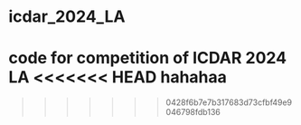 # icdar_2024_LA
code for competition of ICDAR 2024 LA
<<<<<<< HEAD
hahahaa
=======
>>>>>>> 0428f6b7e7b317683d73cfbf49e9046798fdb136

